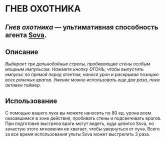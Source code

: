 # **ГНЕВ ОХОТНИКА**
*Гнев охотника* — ультимативная способность агента [Sova](/readme.md).
---
## **Описание**

*Выбирает три дальнобойные стрелы, пробивающие стены особым мощным импульсом. Нажмите кнопку ОГОНЬ, чтобы выпустить импульс по прямой перед агентом, нанося урон и раскрывая позицию всех раненых врагов. Умение можно использовать еще два раза, пока активен таймер.*  

## **Использование**

С помощью вашего лука вы можете наносить по 80 ед. урона всем оказавшимся в зоне действия, пробивать стены и подсвечивать врагов. При подготовке выстрела враги могут видеть, куда целится Sova, но зачастую этого мгновения не хватает, чтобы увернуться от луча. Всего за все время использования ульты Sova может выстрелить 3 раза. 